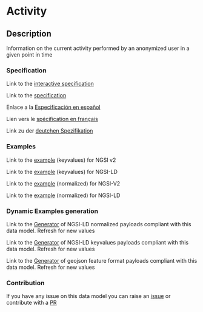 # Activity

## Description 

Information on the current activity performed by an anonymized user in a given point in time
### Specification

Link to the [interactive specification](https://swagger.lab.fiware.org/?url=https://github.com/smart-data-models/dataModel.User/blob/master/Activity/swagger.yaml)

Link to the [specification](https://github.com/smart-data-models/dataModel.User/blob/master/Activity/doc/spec.md)

Enlace a la [Especificación en español](https://github.com/smart-data-models/dataModel.User/blob/master/Activity/doc/spec_ES.md)

Lien vers le [spécification en français](https://github.com/smart-data-models/dataModel.User/blob/master/Activity/doc/spec_FR.md)

Link zu der [deutchen Spezifikation](https://github.com/smart-data-models/dataModel.User/blob/master/Activity/doc/spec_DE.md)
### Examples

Link to the [example](https://github.com/smart-data-models/dataModel.User/blob/master/Activity/examples/example.json) (keyvalues) for NGSI v2

Link to the [example](https://github.com/smart-data-models/dataModel.User/blob/master/Activity/examples/example.jsonld) (keyvalues) for NGSI-LD

Link to the [example](https://github.com/smart-data-models/dataModel.User/blob/master/Activity/examples/example-normalized.json) (normalized) for NGSI-V2

Link to the [example](https://github.com/smart-data-models/dataModel.User/blob/master/Activity/examples/example-normalized.jsonld) (normalized) for NGSI-LD
### Dynamic Examples generation

Link to the [Generator](https://smartdatamodels.org/extra/ngsi-ld_generator_v0.92.php?schemaUrl=https://raw.githubusercontent.com/smart-data-models/dataModel.User/master/Activity/schema.json&email=info@smartdatamodels.org) of NGSI-LD normalized payloads compliant with this data model. Refresh for new values

Link to the [Generator](https://smartdatamodels.org/extra/ngsi-ld_generator_keyvalues_v0.92.php?schemaUrl=https://raw.githubusercontent.com/smart-data-models/dataModel.User/master/Activity/schema.json&email=info@smartdatamodels.org) of NGSI-LD keyvalues payloads compliant with this data model. Refresh for new values

Link to the [Generator](https://smartdatamodels.org/extra/geojson_features_generator_v1.0.php?schemaUrl=https://raw.githubusercontent.com/smart-data-models/dataModel.User/master/Activity/schema.json&email=info@smartdatamodels.org) of geojson feature format payloads compliant with this data model. Refresh for new values
### Contribution

 If you have any issue on this data model you can raise an [issue](https://github.com/smart-data-models/dataModel.User/issues)  or contribute with a [PR](https://github.com/smart-data-models/dataModel.User/pulls)